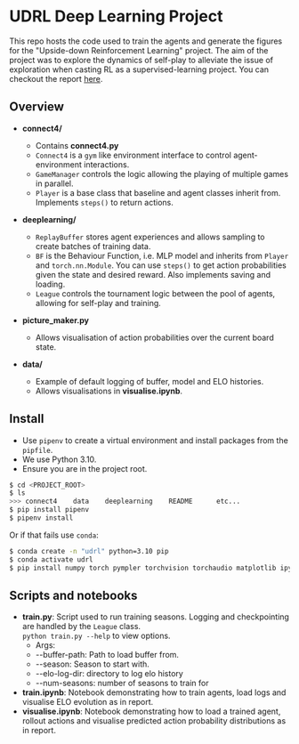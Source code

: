 # UDRL Deep Learning Project

This repo hosts the code used to train the agents and generate the figures for the "Upside-down Reinforcement Learning" project. The aim of the project was to explore the dynamics of self-play to alleviate the issue of exploration when casting RL as a supervised-learning project. You can checkout the report [here](https://github.com/jl3720/RLAsSequenceModelling/blob/master/UDRL_Submission.pdf).

## Overview
- **connect4/**
    - Contains **connect4.py**
    - `Connect4` is a `gym` like environment interface to control agent-environment interactions.
    - `GameManager` controls the logic allowing the playing of multiple games in parallel.
    - `Player` is a base class that baseline and agent classes inherit from. Implements `steps()` to return actions.

- **deeplearning/**
    - `ReplayBuffer` stores agent experiences and allows sampling to create batches of training data.
    - `BF` is the Behaviour Function, i.e. MLP model and inherits from `Player` and `torch.nn.Module`. You can use `steps()` to get action probabilities given the state and desired reward. Also implements saving and loading.
    - `League` controls the tournament logic between the pool of agents, allowing for self-play and training.

- **picture_maker.py**
    - Allows visualisation of action probabilities over the current board state.

- **data/**
    - Example of default logging of buffer, model and ELO histories.
    - Allows visualisations in **visualise.ipynb**.

## Install
- Use `pipenv` to create a virtual environment and install packages from the `pipfile`.
- We use Python 3.10.
- Ensure you are in the project root.
```bash
$ cd <PROJECT_ROOT>
$ ls
>>> connect4    data    deeplearning    README      etc...
$ pip install pipenv
$ pipenv install
```
Or if that fails use `conda`:
```bash
$ conda create -n "udrl" python=3.10 pip
$ conda activate udrl
$ pip install numpy torch pympler torchvision torchaudio matplotlib ipykernel
```

## Scripts and notebooks
- **train.py**: Script used to run training seasons. Logging and checkpointing are handled by the `League` class.<br>
    `python train.py --help` to view options.
    - Args: 
    - --buffer-path: Path to load buffer from.
    - --season: Season to start with.
    - --elo-log-dir: directory to log elo history
    - --num-seasons: number of seasons to train for
- **train.ipynb**: Notebook demonstrating how to train agents, load logs and visualise ELO evolution as in report.
- **visualise.ipynb**: Notebook demonstrating how to load a trained agent, rollout actions and visualise predicted action probability distributions as in report.
